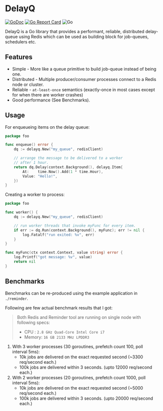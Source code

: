 # DelayQ

[![GoDoc](https://godoc.org/github.com/spy16/delayq?status.svg)](https://godoc.org/github.com/spy16/delayq) [![Go Report Card](https://goreportcard.com/badge/github.com/spy16/delayq)](https://goreportcard.com/report/github.com/spy16/delayq) ![Go](https://github.com/spy16/delayq/actions/workflows/code_change.yml/badge.svg)

DelayQ is a Go library that provides a performant, reliable, distributed delay-queue using Redis which can
be used as building block for job-queues, schedulers etc.

## Features

* Simple - More like a queue primitive to build job-queue instead of being one.
* Distributed - Multiple producer/consumer processes connect to a Redis node or cluster.
* Reliable - `at-least-once` semantics (exactly-once in most cases except for when there are worker crashes)
* Good performance (See Benchmarks).

## Usage

For enqueueing items on the delay queue:

```go
package foo

func enqueue() error {
	dq := delayq.New("my_queue", redisClient)

	// arrange the message to be delivered to a worker
	// after 1 hour.
	return dq.Delay(context.Background(), delayq.Item{
		At:    time.Now().Add(1 * time.Hour),
		Value: "Hello!",
	})
}
```

Creating a worker to process:

```go
package foo

func worker() {
	dq := delayq.New("my_queue", redisClient)

	// run worker threads that invoke myFunc for every item.
	if err := dq.Run(context.Background(), myFunc); err != nil {
		log.Fatalf("run exited: %v", err)
	}
}

func myFunc(ctx context.Context, value string) error {
	log.Printf("got message: %v", value)
	return nil
}
```

## Benchmarks

Benchmarks can be re-produced using the example application in `./reminder`.

Following are few actual benchmark results that I  got:

> Both Redis and Reminder tool are running on single node with following specs:
> * CPU   : `2.8 GHz Quad-Core Intel Core i7`
> * Memory: `16 GB 2133 MHz LPDDR3`

1. With 3 worker processes (30 goroutines, prefetch count 100, poll interval 5ms):
    * 10k jobs are delivered on the exact requested second (~3300 req/second each.)
    * 100k jobs are delivered within 3 seconds. (upto 12000 req/second each.)
2. With 2 worker processes (20 goroutines, prefetch count 1000, poll interval 5ms):
    * 10k jobs are delivered on the exact requested second (~5000 req/second each.)
    * 100k jobs are delivered within 3 seconds. (upto 20000 req/second each.)
